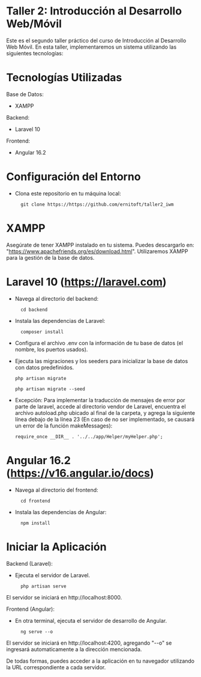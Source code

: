 # Taller 2: Introducción al Desarrollo Web/Móvil

Este es el segundo taller práctico del curso de Introducción al Desarrollo Web Móvil. En esta taller, implementaremos un sistema utilizando las siguientes tecnologías:


Tecnologías Utilizadas
================================================================================================================
Base de Datos:
- XAMPP
  
Backend:
- Laravel 10
  
Frontend:
- Angular 16.2
  
Configuración del Entorno
================================================================================================================
- Clona este repositorio en tu máquina local: 

		git clone https://https://github.com/ernitoft/taller2_iwm

XAMPP
================================================================================================================
Asegúrate de tener XAMPP instalado en tu sistema. Puedes descargarlo en: "https://www.apachefriends.org/es/download.html". Utilizaremos XAMPP para la gestión de la base de datos.

Laravel 10 (https://laravel.com)
================================================================================================================


- Navega al directorio del backend:

		cd backend

- Instala las dependencias de Laravel:

		composer install


- Configura el archivo .env con la información de tu base de datos (el nombre, los puertos usados).

- Ejecuta las migraciones y los seeders para inicializar la base de datos con datos predefinidos.
  
      php artisan migrate

      php artisan migrate --seed

- Excepción: Para implementar la traducción de mensajes de error por parte de laravel, accede al directorio vendor de Laravel, encuentra el archivo autoload.php ubicado al final de la carpeta, y agrega la siguiente línea debajo de la línea 23 (En caso de no ser implementado, se causará un error de la función makeMessages):

      require_once __DIR__ . '../../app/Helper/myHelper.php';

Angular 16.2 (https://v16.angular.io/docs)
================================================================================================================

- Navega al directorio del frontend:

		cd frontend
- Instala las dependencias de Angular:

		npm install
  
Iniciar la Aplicación
================================================================================================================

Backend (Laravel):

- Ejecuta el servidor de Laravel.

		php artisan serve
El servidor se iniciará en http://localhost:8000.

Frontend (Angular):

- En otra terminal, ejecuta el servidor de desarrollo de Angular.

		ng serve --o
El servidor se iniciará en http://localhost:4200, agregando "--o" se ingresará automaticamente a la dirección mencionada.

De todas formas, puedes acceder a la aplicación en tu navegador utilizando la URL correspondiente a cada servidor.
